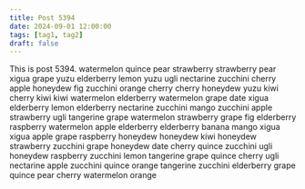 ```yaml
---
title: Post 5394
date: 2024-09-01 12:00:00
tags: [tag1, tag2]
draft: false
---
```

This is post 5394.
watermelon
quince
pear
strawberry
strawberry
pear
xigua
grape
yuzu
elderberry
lemon
yuzu
ugli
nectarine
zucchini
cherry
apple
honeydew
fig
zucchini
orange
cherry
cherry
honeydew
yuzu
kiwi
cherry
kiwi
kiwi
watermelon
elderberry
watermelon
grape
date
xigua
elderberry
lemon
elderberry
nectarine
zucchini
mango
zucchini
apple
strawberry
ugli
tangerine
grape
watermelon
strawberry
grape
fig
elderberry
raspberry
watermelon
apple
elderberry
elderberry
banana
mango
xigua
xigua
apple
grape
raspberry
honeydew
honeydew
kiwi
honeydew
strawberry
zucchini
grape
honeydew
date
cherry
quince
zucchini
ugli
honeydew
raspberry
zucchini
lemon
tangerine
grape
quince
cherry
ugli
nectarine
apple
zucchini
quince
orange
tangerine
zucchini
elderberry
grape
quince
pear
cherry
watermelon
orange
